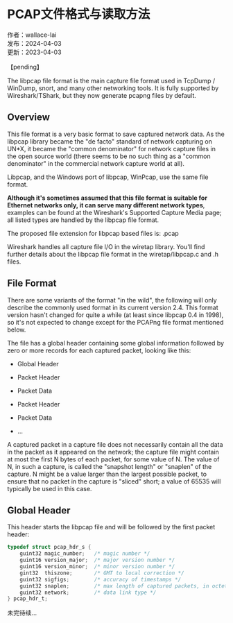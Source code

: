 # PCAP文件格式与读取方法

作者：wallace-lai <br/>
发布：2024-04-03 <br/>
更新：2023-04-03 <br/>

【pending】

The libpcap file format is the main capture file format used in TcpDump / WinDump, snort, and many other networking tools. It is fully supported by Wireshark/TShark, but they now generate pcapng files by default.

## Overview

This file format is a very basic format to save captured network data. As the libpcap library became the "de facto" standard of network capturing on UN*X, it became the "common denominator" for network capture files in the open source world (there seems to be no such thing as a "common denominator" in the commercial network capture world at all).

Libpcap, and the Windows port of libpcap, WinPcap, use the same file format.

**Although it's sometimes assumed that this file format is suitable for Ethernet networks only, it can serve many different network types**, examples can be found at the Wireshark's Supported Capture Media page; all listed types are handled by the libpcap file format.

The proposed file extension for libpcap based files is: .pcap

Wireshark handles all capture file I/O in the wiretap library. You'll find further details about the libpcap file format in the wiretap/libpcap.c and .h files.

## File Format

There are some variants of the format "in the wild", the following will only describe the commonly used format in its current version 2.4. This format version hasn't changed for quite a while (at least since libpcap 0.4 in 1998), so it's not expected to change except for the PCAPng file format mentioned below.

The file has a global header containing some global information followed by zero or more records for each captured packet, looking like this:

- Global Header

- Packet Header

- Packet Data

- Packet Header

- Packet Data

- ...

A captured packet in a capture file does not necessarily contain all the data in the packet as it appeared on the network; the capture file might contain at most the first N bytes of each packet, for some value of N. The value of N, in such a capture, is called the "snapshot length" or "snaplen" of the capture. N might be a value larger than the largest possible packet, to ensure that no packet in the capture is "sliced" short; a value of 65535 will typically be used in this case.

## Global Header

This header starts the libpcap file and will be followed by the first packet header:

```c
typedef struct pcap_hdr_s {
    guint32 magic_number;   /* magic number */
    guint16 version_major;  /* major version number */
    guint16 version_minor;  /* minor version number */
    gint32  thiszone;       /* GMT to local correction */
    guint32 sigfigs;        /* accuracy of timestamps */
    guint32 snaplen;        /* max length of captured packets, in octets */
    guint32 network;        /* data link type */
} pcap_hdr_t;
```

未完待续...